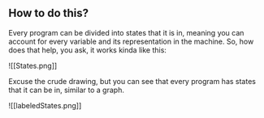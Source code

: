 
## How to do this?

Every program can be divided into states that it is in, meaning you can account for every variable and its representation in the machine.
So, how does that help, you ask, it works kinda like this:

![[States.png]]

Excuse the crude drawing, but you can see that every program has states that it can be in, similar to a graph.

![[labeledStates.png]]

